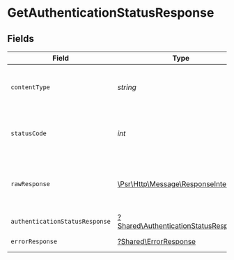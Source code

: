 # GetAuthenticationStatusResponse


## Fields

| Field                                                                                                        | Type                                                                                                         | Required                                                                                                     | Description                                                                                                  |
| ------------------------------------------------------------------------------------------------------------ | ------------------------------------------------------------------------------------------------------------ | ------------------------------------------------------------------------------------------------------------ | ------------------------------------------------------------------------------------------------------------ |
| `contentType`                                                                                                | *string*                                                                                                     | :heavy_check_mark:                                                                                           | HTTP response content type for this operation                                                                |
| `statusCode`                                                                                                 | *int*                                                                                                        | :heavy_check_mark:                                                                                           | HTTP response status code for this operation                                                                 |
| `rawResponse`                                                                                                | [\Psr\Http\Message\ResponseInterface](https://www.php-fig.org/psr/psr-7/#33-psrhttpmessageresponseinterface) | :heavy_check_mark:                                                                                           | Raw HTTP response; suitable for custom response parsing                                                      |
| `authenticationStatusResponse`                                                                               | [?Shared\AuthenticationStatusResponse](../../Models/Shared/AuthenticationStatusResponse.md)                  | :heavy_minus_sign:                                                                                           | OK                                                                                                           |
| `errorResponse`                                                                                              | [?Shared\ErrorResponse](../../Models/Shared/ErrorResponse.md)                                                | :heavy_minus_sign:                                                                                           | Bad Request                                                                                                  |